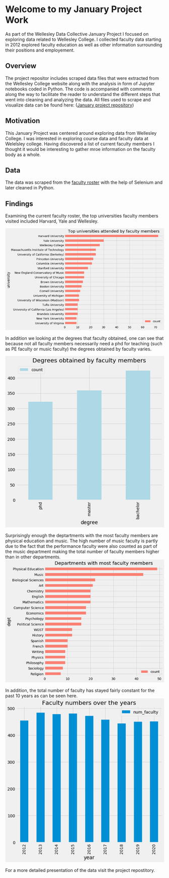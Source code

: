 # Welcome to my January Project Work

As part of the Wellesley Data Collective January Project I focused on exploring data related to Wellesley College. I collected faculty data starting in 2012 explored faculty education as well as other information surrounding their positions and employement. 

## Overview

The project repositor includes scraped data files that were extracted from the Wellesley College website along with the analysis in form of Jupyter notebooks coded in Python. The code is accompanied with comments along the way to facilitate the reader to understand the different steps that went into cleaning and analyzing the data. 
All files used to scrape and visualize data can be found here: (<a href="https://github.com/amock412/january_project">January project repository</a>)

## Motivation 
This January Project was centered around exploring data from Wellesley College. I was interested in exploring course data and faculty data at Welelsley college. Having discovered a list of current faculty members I thought it would be interesting to gather mroe information on the faculty body as a whole.

## Data 
The data was scraped from the <a href="https://www.wellesley.edu/provost/facultyroster">faculty roster</a> with the help of Selenium and later cleaned in Python.

## Findings 

Examining the current faculty roster, the top universities faculty members visited included Harvard, Yale and Wellesley. 


![image](/top_unis.png)


In addition we looking at the degrees that faculty obtained, one can see that because not all faculty members necessarily need a phd for teaching 
(such as PE faculty or music faculty) the degrees obtained by faculty varies. 

![image](/degrees.png)

Surprisingly enough the deptartments with the most faculty members are physical education and music. The high number of music faculty is partly due to the fact that the performance faculty were also counted as part of the music department making the total number of faculty members higher than in other departments.
![image](/facultybydept.png)

In addition, the total number of faculty has stayed fairly constant for the past 10 years as can be seen here. 
![image](/facultyovertime.png)

For a more detailed presentation of the data visit the project repostitory.
